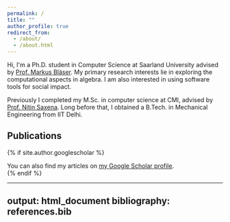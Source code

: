 ```yaml
---
permalink: /
title: ""
author_profile: true
redirect_from: 
  - /about/
  - /about.html
---
```


Hi, I'm a Ph.D. student in Computer Science at Saarland University advised by [Prof. Markus Bl&auml;ser](https://cc.cs.uni-saarland.de/). My primary research interests lie in exploring the computational aspects in algebra. I am also interested in using software tools for social impact.

Previously I completed my M.Sc. in computer science at CMI, advised by [Prof. Nitin Saxena](https://www.cse.iitk.ac.in/users/nitin/). Long before that, I obtained a B.Tech. in Mechanical Engineering from IIT Delhi. 

Publications
------

{% if site.author.googlescholar %}
  <div class="wordwrap">You can also find my articles on <a href="{{site.author.googlescholar}}">my Google Scholar profile</a>.</div>
{% endif %}

---
output: html_document
bibliography: references.bib  
---
